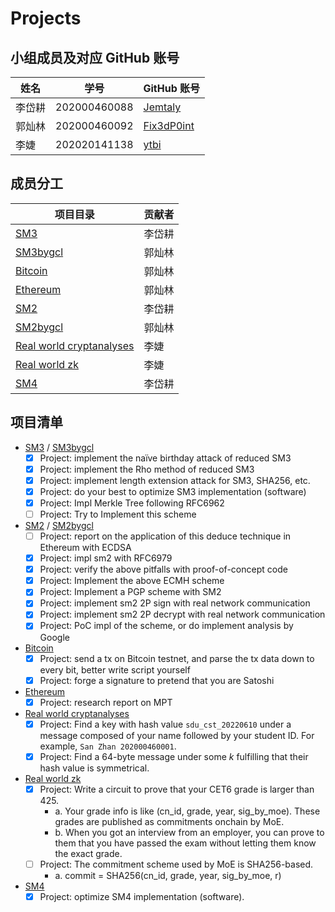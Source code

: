 # Projects

## 小组成员及对应 GitHub 账号

| 姓名 | 学号 | GitHub 账号 |
| --- | --- | --- |
| 李岱耕 | 202000460088 | [Jemtaly](https://github.com/Jemtaly) |
| 郭灿林 | 202000460092 | [Fix3dP0int](https://github.com/Fix3dP0int) |
| 李婕 | 202020141138 | [ytbi](https://github.com/ytbi) |

## 成员分工

| 项目目录 | 贡献者 |
| --- | --- |
| [SM3](SM3) | 李岱耕 |
| [SM3bygcl](SM3bygcl) | 郭灿林 |
| [Bitcoin](Bitcoin) | 郭灿林 |
| [Ethereum](Ethereum) | 郭灿林 |
| [SM2](SM2) | 李岱耕 |
| [SM2bygcl](SM2bygcl) | 郭灿林 |
| [Real world cryptanalyses](Real%20world%20cryptanalyses) | 李婕 |
| [Real world zk](Real%20world%20zk) | 李婕 |
| [SM4](https://github.com/Jemtaly/CryptoXX) | 李岱耕 |

## 项目清单

- [SM3](SM3) / [SM3bygcl](SM3bygcl)
    - [x] Project: implement the naïve birthday attack of reduced SM3
    - [x] Project: implement the Rho method of reduced SM3
    - [x] Project: implement length extension attack for SM3, SHA256, etc.
    - [x] Project: do your best to optimize SM3 implementation (software)
    - [x] Project: Impl Merkle Tree following RFC6962
    - [ ] Project: Try to Implement this scheme

- [SM2](SM2) / [SM2bygcl](SM2bygcl)
    - [ ] Project: report on the application of this deduce technique in Ethereum with ECDSA
    - [x] Project: impl sm2 with RFC6979
    - [x] Project: verify the above pitfalls with proof-of-concept code
    - [x] Project: Implement the above ECMH scheme
    - [x] Project: Implement a PGP scheme with SM2
    - [x] Project: implement sm2 2P sign with real network communication
    - [x] Project: implement sm2 2P decrypt with real network communication
    - [x] Project: PoC impl of the scheme, or do implement analysis by Google

- [Bitcoin](Bitcoin)
    - [x] Project: send a tx on Bitcoin testnet, and parse the tx data down to every bit, better write script yourself
    - [x] Project: forge a signature to pretend that you are Satoshi

- [Ethereum](Ethereum)
    - [x] Project: research report on MPT

- [Real world cryptanalyses](Real%20world%20cryptanalyses)
    - [x] Project: Find a key with hash value `sdu_cst_20220610` under a message composed of your name followed by your student ID. For example, `San Zhan 202000460001`.
    - [x] Project: Find a 64-byte message under some $k$ fulfilling that their hash value is symmetrical.
 
- [Real world zk](Real%20world%20zk)
    - [x] Project: Write a circuit to prove that your CET6 grade is larger than 425. 
       - a. Your grade info is like (cn_id, grade, year, sig_by_moe). These grades are published as commitments onchain by MoE.
       - b. When you got an interview from an employer, you can prove to them that you have passed the exam without letting them know the exact grade. 
    - [ ] Project: The commitment scheme used by MoE is SHA256-based.
       - a. commit = SHA256(cn_id, grade, year, sig_by_moe, r)
    
- [SM4](https://github.com/Jemtaly/CryptoXX)
    - [x] Project: optimize SM4 implementation (software). 
